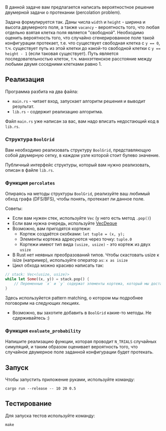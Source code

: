 В данной задаче вам предлагается написать вероятностное решение двумерной задачи о протекании
(percolation problem).

Задача формулируется так. Даны числа `width` и `height` - ширина и высота двумерного поля,
а также `vacancy` - вероятность того, что любая отдельно взятая клетка поля является "свободной".
Необходимо оценить вероятность того, что случайно сгенерированное поле такой конфигурации
протекает, т.е. что существует свободная клетка с `y == 0`, т.ч. существует путь из этой клетки
до какой-то свободной клетки с `y == height - 1` (если таковая существует). Путь является
последовательностью клеток, т.ч. манхэттенское расстояние между любыми двумя соседними клетками
равно 1.

## Реализация

Программа разбита на два файла:

* `main.rs` - читает вход, запускает алгоритм решения и выводит результат.
* `lib.rs` - содержит реализацию алгоритма.

Файл `main.rs` уже написан за вас, вам надо вписать недостающий код в `lib.rs`.

### Структура `BoolGrid`

Вам необходимо реализовать структуру `BoolGrid`, представляющую собой двумерную сетку,
в каждом узле которой стоит булево значение.

Публичный интерфейс структуры, который вам нужно реализовать, описан в файле `lib.rs`.

### Функция `percolates`

Опираясь на методы структуры `BoolGrid`, реализуйте ваш любимый обход графа (DFS/BFS), чтобы
понять, протекает ли данное поле.

Советы:
* Если вам нужен стек, используйте `Vec` (у него есть метод `.pop()`)
* Если вам нужна очередь, используйте [VecDeque](https://doc.rust-lang.org/std/collections/struct.VecDeque.html)
* Возможно, вам пригодятся кортежи:
  - Кортеж создаётся скобками: `let tuple = (x, y);`
  - Элементы кортежа адресуются через точку: `tuple.0`
  - Кортежи имеют тип вида `(usize, usize)` - это кортеж из двух `usize`
* В Rust нет неявных преобразований типов. Чтобы скастовать usize к isize (например), используйте
оператор `as`: `x as isize`
* Цикл обхода можно красиво написать так:

```rust
// stack: Vec<(usize, usize)>
while let Some((x, y)) = stack.pop() {
    // Переменные `x` и `y` содержат элементы кортежа, который мы достали из стека.
}
```

Здесь используйется pattern matching, о котором мы подробнее поговорим на следующих лекциях.

* Возможно, вы захотите добавить в `BoolGrid` какие-то методы. Не сдерживайтесь :)

### Функция `evaluate_probability`

Напишите реализацию функции, которая проводит `N_TRIALS` случайных симуляций, и таким образом
оценивает вероятность того, что случайное двумерное поле заданной конфигурации будет протекать.

## Запуск

Чтобы запустить приложение руками, используйте команду:

```
cargo run --release -- 10 20 0.5
```

## Тестирование

Для запуска тестов используйте команду:

```
make
```
